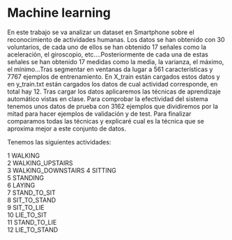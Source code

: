 # Machine learning


En este trabajo se va analizar un dataset en Smartphone sobre el reconocimiento de actividades humanas. Los datos se han obtenido con 30 voluntarios, de cada uno de ellos se han obtenido 17 señales como la aceleración, el giroscopio, etc.…Posteriormente de cada una de estas señales se han obtenido 17 medidas como la media, la varianza, el máximo, el mínimo…Tras segmentar en ventanas da lugar a 561 características y 7767 ejemplos de entrenamiento. En X_train están cargados estos datos y en y_train.txt están cargados los datos de cual actividad corresponde, en total hay 12. Tras cargar los datos aplicaremos las técnicas de aprendizaje automático vistas en clase. Para comprobar la efectividad del sistema tenemos unos datos de prueba con 3162 ejemplos que dividiremos por la mitad para hacer ejemplos de validación y de test. Para finalizar comparamos todas las técnicas y explicaré cual es la técnica que se aproxima mejor a este conjunto de datos.

Tenemos las siguientes actividades:

1 WALKING           
2 WALKING_UPSTAIRS  
3 WALKING_DOWNSTAIRS
4 SITTING           
5 STANDING          
6 LAYING            
7 STAND_TO_SIT      
8 SIT_TO_STAND      
9 SIT_TO_LIE        
10 LIE_TO_SIT        
11 STAND_TO_LIE      
12 LIE_TO_STAND      
